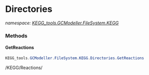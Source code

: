 ﻿# Directories
_namespace: [KEGG_tools.GCModeller.FileSystem.KEGG](./index.md)_





### Methods

#### GetReactions
```csharp
KEGG_tools.GCModeller.FileSystem.KEGG.Directories.GetReactions
```
/KEGG/Reactions/


